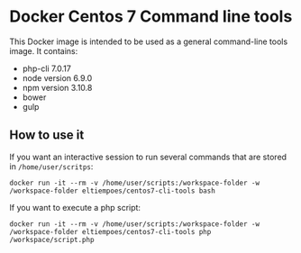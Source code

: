 # Docker Centos 7 Command line tools

This Docker image is intended to be used as a general command-line tools image. It contains:

* php-cli 7.0.17
* node version 6.9.0
* npm version 3.10.8
* bower
* gulp

## How to use it

If you want an interactive session to run several commands that are stored in `/home/user/scritps`:

```
docker run -it --rm -v /home/user/scripts:/workspace-folder -w /workspace-folder eltiempoes/centos7-cli-tools bash
```

If you want to execute a php script:
```
docker run -it --rm -v /home/user/scripts:/workspace-folder -w /workspace-folder eltiempoes/centos7-cli-tools php /workspace/script.php
```
